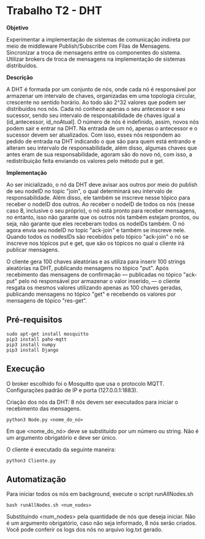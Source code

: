 # Trabalho T2 - DHT 

**Objetivo**

Experimentar a implementação de sistemas de comunicação indireta por meio de middleware Publish/Subscribe com Filas de Mensagens. Sincronizar a troca de mensagens entre os componentes do sistema. Utilizar brokers de troca de mensagens na implementação de sistemas distribuídos.

**Descrição**

A DHT é formada por um conjunto de nós, onde cada nó é responsável por armazenar um intervalo de chaves, organizadas em uma topologia circular, crescente no sentido horário. Ao todo são 2^32 valores que podem ser distribuídos nos nós. Cada nó conhece apenas o seu antecessor e seu sucessor, sendo seu intervalo de responsabilidade de chaves igual a (id_antecessor, id_noAtual]. O número de nós é indefinido, assim, novos nós podem sair e entrar na DHT. Na entrada de um nó, apenas o antecessor e o sucessor devem ser atualizados. Com isso, esses nós respondem ao pedido de entrada na DHT indicando o que são para quem está entrando e alteram seu intervalo de responsabilidade, além disso, algumas chaves que antes eram de sua responsabilidade, agoram são do novo nó, com isso, a redistribuição  feita enviando os valores pelo método put e get.

**Implementação**

Ao ser inicializado, o nó da DHT deve avisar aos outros por meio do publish de seu nodeID no topic "join", o qual determinará seu intervalo de responsabilidade. Além disso, ele também se inscreve nesse tópico para receber o nodeID dos outros. Ao receber o nodeID de todos os nós (nesse caso 8, inclusive o seu próprio), o nó está pronto para receber mensagens, no entanto, isso não garante que os outros nós também estejam prontos, ou seja, não garante que eles receberam todos os nodeIDs também. O nó agora envia seu nodeID no topic "ack-join" e também se inscreve nele. Quando todos os nodesIDs são recebidos pelo tópico "ack-join" o nó se inscreve nos tópicos put e get, que são os tópicos no qual o cliente irá publicar mensagens.

O cliente gera 100 chaves aleatórias e as utiliza para inserir 100 strings aleatórias na DHT, publicando mensagens no tópico "put". Após recebimento das mensagens de confirmação — publicadas no tópico "ack-put" pelo nó responsável por armazenar o valor inserido, — o cliente resgata os mesmos valores utilizando apenas as 100 chaves geradas, publicando mensagens no tópico "get" e recebendo os valores por mensagens de tópico "res-get".

## Pré-requisitos
```
sudo apt-get install mosquitto
pip3 install paho-mqtt
pip3 install numpy
pip3 install Django
```

## Execução

O broker escolhido foi o Mosquitto que usa o protocolo MQTT. Configurações padrão de IP e porta (127.0.0.1:1883).

Criação dos nós da DHT: 8 nós devem ser executados para iniciar o recebimento das mensagens.
```
python3 Node.py <nome_do_nó>
```
Em que <nome_do_nó> deve se substituído por um número ou string. Não é um argumento obrigatório e deve ser único.



O cliente é executado da seguinte maneira:
```
python3 Cliente.py
```

## Automatização

Para iniciar todos os nós em background, execute o script runAllNodes.sh

```
bash runAllNodes.sh <num_nodes>
```
Substituindo <num_nodes> pela quantidade de nós que deseja iniciar. Não é um argumento obrigatório, caso não seja informado, 8 nós serão criados. Você pode conferir os logs dos nós no arquivo log.txt gerado.
